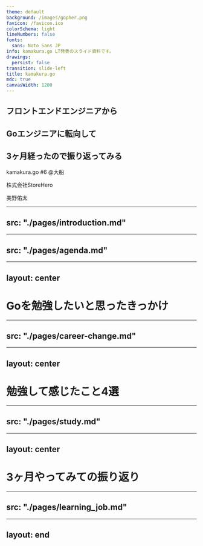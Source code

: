 ```yaml
---
theme: default
background: /images/gopher.png
favicon: /favicon.ico
colorSchema: light
lineNumbers: false
fonts:
  sans: Noto Sans JP
info: kamakura.go LT発表のスライド資料です。
drawings:
  persist: false
transition: slide-left
title: kamakura.go
mdc: true
canvasWidth: 1200
---
```


<div class="text-center">
  <h2 class="mb-3">フロントエンドエンジニアから</h2>
  <h2 class="mb-3">Goエンジニアに転向して</h2>
  <h2>3ヶ月経ったので振り返ってみる</h2>
  <p>kamakura.go #6 @大船</p>
  <p>株式会社StoreHero</p>
  <p>美野佑太</p>
</div>

<!--
本日は
「フロントエンドエンジニアからGoエンジニアに転向して3ヶ月経ったので振り返ってみる」というテーマで発表させていただきます。
よろしくお願いします。
-->

---
src: "./pages/introduction.md"
---

---
src: "./pages/agenda.md"
---

---
layout: center
---

# Goを勉強したいと思ったきっかけ

<!--
元々バックエンドエンジニアに興味があり、前職でもフロントエンドエンジニアだったのですが、その頃からバックエンドエンジニアへのキャリアチェンジを考えており、どの言語を勉強するかを調べていました。
そんな中でGoを選択した理由はいくつかあるのですが、一番の動機は...
-->

---
src: "./pages/career-change.md"
---

---
layout: center
---

# 勉強して感じたこと4選

<!--
では実際にGoを勉強してみてどんなことを感じたか
またこの時に初めてバックエンドの言語を触った
-->

---
src: "./pages/study.md"
---

---
layout: center
---

# 3ヶ月やってみての振り返り

---
src: "./pages/learning_job.md"
---

---
layout: end
---
